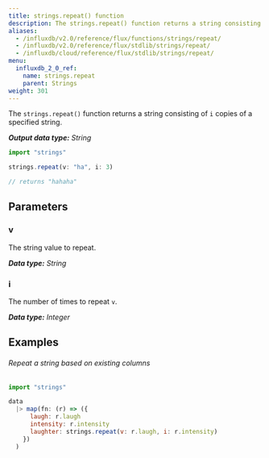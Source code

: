 ```yaml
---
title: strings.repeat() function
description: The strings.repeat() function returns a string consisting of `i` copies of a specified string.
aliases:
  - /influxdb/v2.0/reference/flux/functions/strings/repeat/
  - /influxdb/v2.0/reference/flux/stdlib/strings/repeat/
  - /influxdb/cloud/reference/flux/stdlib/strings/repeat/
menu:
  influxdb_2_0_ref:
    name: strings.repeat
    parent: Strings
weight: 301
---
```


The `strings.repeat()` function returns a string consisting of `i` copies of a specified string.

_**Output data type:** String_

```js
import "strings"

strings.repeat(v: "ha", i: 3)

// returns "hahaha"
```

## Parameters

### v
The string value to repeat.

_**Data type:** String_

### i
The number of times to repeat `v`.

_**Data type:** Integer_

## Examples

###### Repeat a string based on existing columns
```js
import "strings"

data
  |> map(fn: (r) => ({
      laugh: r.laugh
      intensity: r.intensity
      laughter: strings.repeat(v: r.laugh, i: r.intensity)
    })
  )
```
